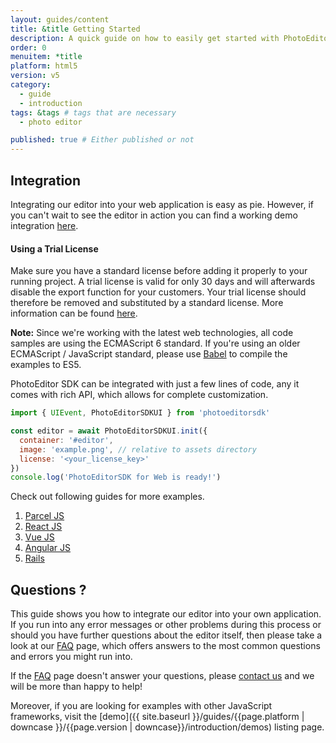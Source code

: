 ```yaml
---
layout: guides/content
title: &title Getting Started
description: A quick guide on how to easily get started with PhotoEditor SDK for HTML5. Your kick-off to delight your users with top-notch editing capabilities.
order: 0
menuitem: *title
platform: html5
version: v5
category:
  - guide
  - introduction
tags: &tags # tags that are necessary
  - photo editor

published: true # Either published or not
---
```


## Integration

Integrating our editor into your web application is easy as pie. However, if you can't wait to see the editor in action you can find a working demo integration [here](https://www.photoeditorsdk.com/html5-demo).

<div class="documentation__disclaimer">
<h4 id="license-terms">Using a Trial License</h4>
Make sure you have a standard license before adding it properly to your running project. A trial license is valid for only 30 days and will afterwards disable the export function for your customers. Your trial license should therefore be removed and substituted by a standard license. More information can be found <a href="{{site.baseUrl}}/guides/html5/v5/introduction/faq/standard_or_trial_license">here</a>.
</div>

__Note:__ Since we're working with the latest web technologies, all code samples are using the
ECMAScript 6 standard. If you're using an older ECMAScript / JavaScript standard, please use
[Babel](http://babeljs.io/) to compile the examples to ES5.

PhotoEditor SDK can be integrated with just a few lines of code, any it comes with rich API, which allows for complete customization.

```js
import { UIEvent, PhotoEditorSDKUI } from 'photoeditorsdk'

const editor = await PhotoEditorSDKUI.init({
  container: '#editor',
  image: 'example.png', // relative to assets directory
  license: '<your_license_key>'
})
console.log('PhotoEditorSDK for Web is ready!')

```


Check out following guides for more examples.

1. [Parcel JS]({{site.baseurl}}/guides/html5/v5/guides/parcel-js)
2. [React JS]({{site.baseurl}}/guides/html5/v5/guides/react-js)
3. [Vue JS]({{site.baseurl}}/guides/html5/v5/guides/vue-js)
4. [Angular JS]({{site.baseurl}}/guides/html5/v5/guides/angular-js)
5. [Rails]({{site.baseurl}}/guides/html5/v5/guides/rails)

## Questions ?

This guide shows you how to integrate our editor into your own application. If you run into any error messages or other problems during this process or should you have further questions about the editor itself, then please take a look at our [FAQ]({{site.baseurl}}/guides/html5/v5/introduction/faq/overview) page, which offers answers to the most common questions and errors you might run into.

If the [FAQ]({{site.baseurl}}/guides/html5/v5/introduction/faq/overview) page doesn't answer your questions, please [contact us](https://support.photoeditorsdk.com) and we will be more than happy to help!

Moreover, if you are looking for examples with other JavaScript frameworks, visit the [demo]({{ site.baseurl }}/guides/{{page.platform | downcase }}/{{page.version | downcase}}/introduction/demos) listing page.
